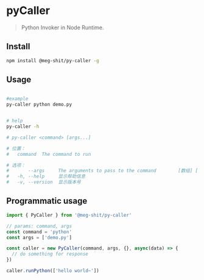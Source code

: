 # pyCaller

> Python Invoker in Node Runtime.

## Install

```bash
npm install @meg-shit/py-caller -g
```

## Usage

```bash

#example
py-caller python demo.py


# help
py-caller -h

# py-caller <command> [args...]

# 位置：
#   command  The command to run                                           [字符串]

# 选项：
#       --args     The arguments to pass to the command        [数组] [默认值: []]
#   -h, --help     显示帮助信息                                             [布尔]
#   -v, --version  显示版本号                                               [布尔]
```

## Programmatic usage

```ts
import { PyCaller } from '@meg-shit/py-caller'

// params: command, args
const command = 'python'
const args = ['demo.py']

const caller = new PyCaller(command, args, {}, async(data) => {
  // do something for response
})

caller.runPython(['hello world~'])
```


